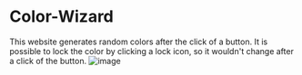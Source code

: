 # Color-Wizard
This website generates random colors after the click of a button. It is possible to lock the color by clicking a lock icon, so it wouldn't change after a click of the button.
![image](https://user-images.githubusercontent.com/30493969/134555687-cec1253c-cbe9-462d-857e-1e913c9f1ee1.png)
